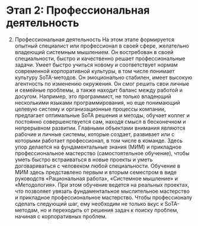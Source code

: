 # Этап 2: Профессиональная деятельность

2. Профессиональная деятельность
На этом этапе формируется опытный специалист или профессионал в своей сфере, желательно владеющий системным мышлением. Он востребован в своей специальности, быстро и качественно решает профессиональные задачи. Умеет быстро учиться новому и соответствует нормам современной корпоративной культуры, в том числе понимает культуру SoTA-методов. Он эмоционально стабилен, имеет высокую агентность по изменению окружения. Он смог решить свои личные и семейные проблемы, а также находит баланс между работой и досугом.
Например, это программист, не только владеющий несколькими языками программирования, но еще понимающий целевую систему и организационные процессы компании, предлагает оптимальные SoTA решения и методы, обучает коллег и постоянно совершенствуется сам, находя смысл в бесконечном и непрерывном развитии.
Главными объектами внимания являются рабочие и личные системы, которые создает, развивает или с которыми работает профессионал, в том числе в команде. Здесь упор делается на фундаментальные знания (МИМ) и прикладное профессиональное мастерство (самостоятельное обучение), чтобы уметь быстро встраиваться в новые проекты и уметь договариваться с человеком любой специальности. Обучение в МИМ здесь представлено первым и вторым семестром в виде руководств «Рациональная работа», «Системное мышление» и «Методология». При этом обучение ведется на реальных проектах, что позволяет увязать фундаментальное мыслительное мастерство и прикладное профессиональное мастерство.
Чтобы профессионалу сделать следующий шаг, ему необходим не только вкус к SoTA-методам, но и переходить от решения задач к поиску проблем, начиная с корпоративных проблем.
